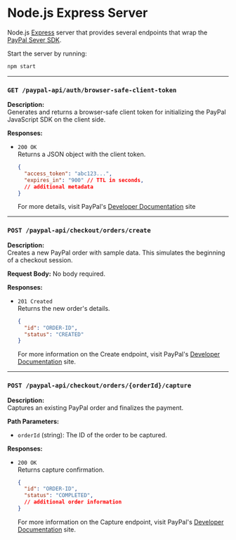 # Node.js Express Server

Node.js [Express](https://expressjs.com/) server that provides several endpoints that wrap the [PayPal Sever SDK](https://developer.paypal.com/community/blog/paypal-server-side-sdk/).

Start the server by running:

```bash
npm start
```

---

### `GET /paypal-api/auth/browser-safe-client-token`

**Description:**  
Generates and returns a browser-safe client token for initializing the PayPal JavaScript SDK on the client side.

**Responses:**

- `200 OK`  
  Returns a JSON object with the client token.

  ```json
  {
    "access_token": "abc123...",
    "expires_in": "900" // TTL in seconds,
    // additional metadata
  }
  ```
  For more details, visit PayPal's [Developer Documentation](https://developer.paypal.com/api/rest/authentication/) site 


---

### `POST /paypal-api/checkout/orders/create`

**Description:**  
Creates a new PayPal order with sample data. This simulates the beginning of a checkout session.

**Request Body:**
No body required.

**Responses:**

- `201 Created`  
  Returns the new order's details.

  ```json
  {
    "id": "ORDER-ID",
    "status": "CREATED"
  }
  ```
  For more information on the Create endpoint, visit PayPal's [Developer Documentation](https://developer.paypal.com/docs/api/orders/v2/#orders_create) site.


---

### `POST /paypal-api/checkout/orders/{orderId}/capture`

**Description:**  
Captures an existing PayPal order and finalizes the payment.

**Path Parameters:**

- `orderId` (string): The ID of the order to be captured.

**Responses:**

- `200 OK`  
  Returns capture confirmation.

  ```json
  {
    "id": "ORDER-ID",
    "status": "COMPLETED",
    // additional order information
  }
  ```
  
  For more information on the Capture endpoint, visit PayPal's [Developer Documentation](https://developer.paypal.com/docs/api/orders/v2/#orders_capture) site.

